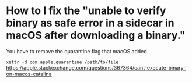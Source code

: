 # How to I fix the "unable to verify binary as safe error in a sidecar in macOS after downloading a binary."


You have to remove the quarantine flag that macOS added

`xattr -d com.apple.quarantine /path/to/file`
https://apple.stackexchange.com/questions/367364/cant-execute-binary-on-macos-catalina
